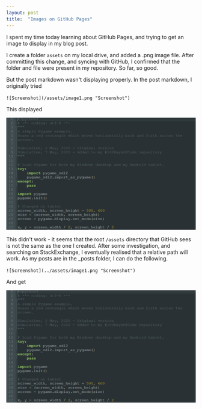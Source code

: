 ```yaml
---
layout: post
title:  "Images on GitHub Pages"
---
```


I spent my time today learning about GitHub Pages, and trying to get an image to display in my blog post.

I create a folder `assets` on my local drive, and added a .png image file. After committing this change, and syncing with GitHub, I confirmed that the folder and file were present in my repository. So far, so good.

But the post markdown wasn't displaying properly. In the post markdown, I originally tried

`![Screenshot](/assets/image1.png "Screenshot")`

This displayed

![Screenshot](/assets/image1.png "Screenshot")

This didn't work - it seems that the root `/assets` directory that GitHub sees is not the same as the one I created. After some investigation, and searching on StackExchange, I eventually realised that a relative path will work. As my posts are in the _posts folder, I can do the following.

`![Screenshot](../assets/image1.png "Screenshot")`

And get

![Screenshot](../assets/image1.png "Screenshot")


